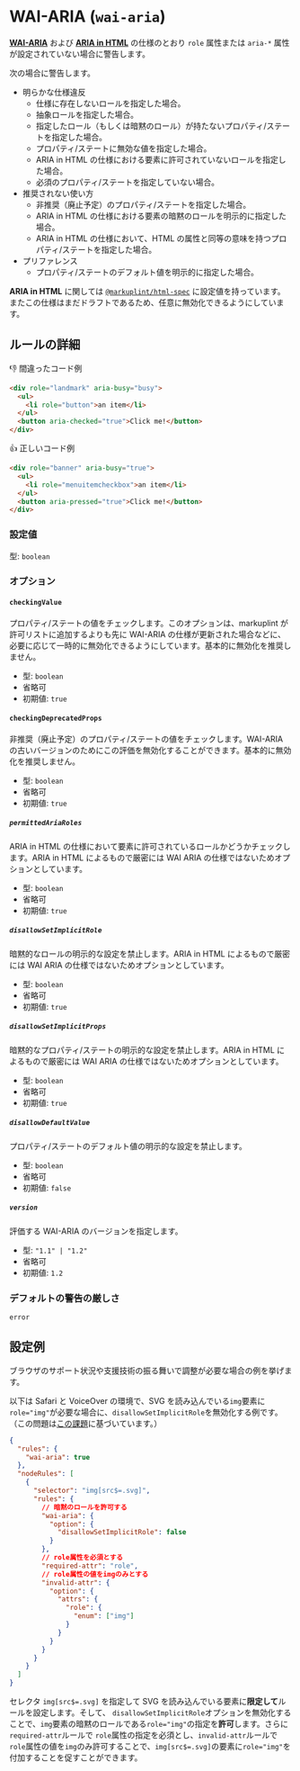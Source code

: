 # WAI-ARIA (`wai-aria`)

[**WAI-ARIA**](https://momdo.github.io/wai-aria-1.2/) および [**ARIA in HTML**](https://momdo.github.io/html-aria/) の仕様のとおり `role` 属性または `aria-*` 属性が設定されていない場合に警告します。

次の場合に警告します。

- 明らかな仕様違反
  - 仕様に存在しないロールを指定した場合。
  - 抽象ロールを指定した場合。
  - 指定したロール（もしくは暗黙のロール）が持たないプロパティ/ステートを指定した場合。
  - プロパティ/ステートに無効な値を指定した場合。
  - ARIA in HTML の仕様における要素に許可されていないロールを指定した場合。
  - 必須のプロパティ/ステートを指定していない場合。
- 推奨されない使い方
  - 非推奨（廃止予定）のプロパティ/ステートを指定した場合。
  - ARIA in HTML の仕様における要素の暗黙のロールを明示的に指定した場合。
  - ARIA in HTML の仕様において、HTML の属性と同等の意味を持つプロパティ/ステートを指定した場合。
- プリファレンス
  - プロパティ/ステートのデフォルト値を明示的に指定した場合。

**ARIA in HTML** に関しては [`@markuplint/html-spec`](https://github.com/markuplint/markuplint/tree/main/packages/%40markuplint/html-spec/src/aria-in-html) に設定値を持っています。またこの仕様はまだドラフトであるため、任意に無効化できるようにしています。

## ルールの詳細

👎 間違ったコード例

```html
<div role="landmark" aria-busy="busy">
  <ul>
    <li role="button">an item</li>
  </ul>
  <button aria-checked="true">Click me!</button>
</div>
```

👍 正しいコード例

```html
<div role="banner" aria-busy="true">
  <ul>
    <li role="menuitemcheckbox">an item</li>
  </ul>
  <button aria-pressed="true">Click me!</button>
</div>
```

### 設定値

型: `boolean`

### オプション

#### `checkingValue`

プロパティ/ステートの値をチェックします。このオプションは、markuplint が許可リストに追加するよりも先に WAI-ARIA の仕様が更新された場合などに、必要に応じて一時的に無効化できるようにしています。基本的に無効化を推奨しません。

- 型: `boolean`
- 省略可
- 初期値: `true`

#### `checkingDeprecatedProps`

非推奨（廃止予定）のプロパティ/ステートの値をチェックします。WAI-ARIA の古いバージョンのためにこの評価を無効化することができます。基本的に無効化を推奨しません。

- 型: `boolean`
- 省略可
- 初期値: `true`

##### `permittedAriaRoles`

ARIA in HTML の仕様において要素に許可されているロールかどうかチェックします。ARIA in HTML によるもので厳密には WAI ARIA の仕様ではないためオプションとしています。

- 型: `boolean`
- 省略可
- 初期値: `true`

##### `disallowSetImplicitRole`

暗黙的なロールの明示的な設定を禁止します。ARIA in HTML によるもので厳密には WAI ARIA の仕様ではないためオプションとしています。

- 型: `boolean`
- 省略可
- 初期値: `true`

##### `disallowSetImplicitProps`

暗黙的なプロパティ/ステートの明示的な設定を禁止します。ARIA in HTML によるもので厳密には WAI ARIA の仕様ではないためオプションとしています。

- 型: `boolean`
- 省略可
- 初期値: `true`

##### `disallowDefaultValue`

プロパティ/ステートのデフォルト値の明示的な設定を禁止します。

- 型: `boolean`
- 省略可
- 初期値: `false`

##### `version`

評価する WAI-ARIA のバージョンを指定します。

- 型: `"1.1" | "1.2"`
- 省略可
- 初期値: `1.2`

### デフォルトの警告の厳しさ

`error`

## 設定例

ブラウザのサポート状況や支援技術の振る舞いで調整が必要な場合の例を挙げます。

以下は Safari と VoiceOver の環境で、SVG を読み込んでいる`img`要素に`role="img"`が必要な場合に、`disallowSetImplicitRole`を無効化する例です。（この問題は[この課題](https://bugs.webkit.org/show_bug.cgi?id=145263)に基づいています。）

```json
{
  "rules": {
    "wai-aria": true
  },
  "nodeRules": [
    {
      "selector": "img[src$=.svg]",
      "rules": {
        // 暗黙のロールを許可する
        "wai-aria": {
          "option": {
            "disallowSetImplicitRole": false
          }
        },
        // role属性を必須とする
        "required-attr": "role",
        // role属性の値をimgのみとする
        "invalid-attr": {
          "option": {
            "attrs": {
              "role": {
                "enum": ["img"]
              }
            }
          }
        }
      }
    }
  ]
}
```

セレクタ `img[src$=.svg]` を指定して SVG を読み込んでいる要素に**限定して**ルールを設定します。そして、 `disallowSetImplicitRole`オプションを無効化することで、`img`要素の暗黙のロールである`role="img"`の指定を**許可**します。さらに `required-attr`ルールで `role`属性の指定を必須とし、`invalid-attr`ルールで`role`属性の値を`img`のみ許可することで、`img[src$=.svg]`の要素に`role="img"`を付加することを促すことができます。
